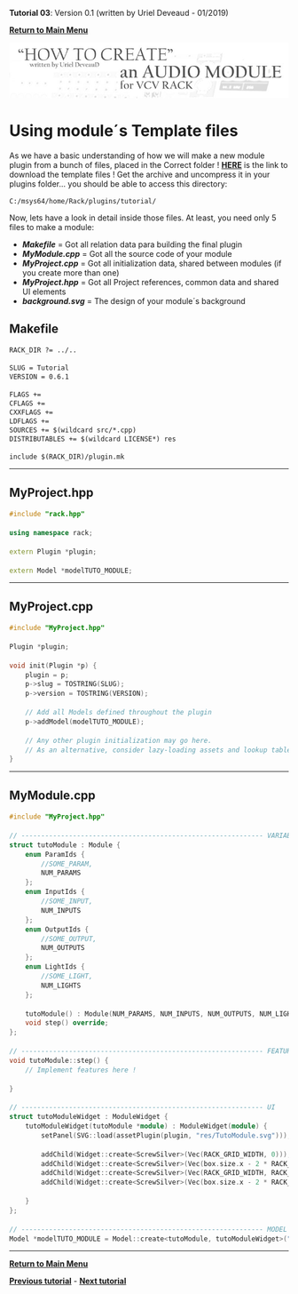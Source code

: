 **Tutorial 03**: Version 0.1 (written by Uriel Deveaud - 01/2019) 

[**Return to Main Menu**](../README.md)

![](images/header.jpg)

# Using module´s Template files

As we have a basic understanding of how we will make a new module plugin from a bunch of files, placed in the Correct folder ! 
[**HERE**](files/tutorial_VCV_modules.zip) is the link to download the template files ! Get the archive and uncompress it in your plugins folder... you should be able to access this directory:
```
C:/msys64/home/Rack/plugins/tutorial/
```

Now, lets have a look in detail inside those files. At least, you need only 5 files to make a module:
* _**Makefile**_ = Got all relation data para building the final plugin
* _**MyModule.cpp**_ = Got all the source code of your module
* _**MyProject.cpp**_ = Got all initialization data, shared between modules (if you create more than one)
* _**MyProject.hpp**_ = Got all Project references, common data and shared UI elements
* _**background.svg**_ = The design of your module´s background

## Makefile
```
RACK_DIR ?= ../..

SLUG = Tutorial
VERSION = 0.6.1

FLAGS +=
CFLAGS +=
CXXFLAGS +=
LDFLAGS +=
SOURCES += $(wildcard src/*.cpp)
DISTRIBUTABLES += $(wildcard LICENSE*) res

include $(RACK_DIR)/plugin.mk
```
---

## MyProject.hpp
```c++
#include "rack.hpp"

using namespace rack;

extern Plugin *plugin;

extern Model *modelTUTO_MODULE;
```
---

## MyProject.cpp
```c++
#include "MyProject.hpp"

Plugin *plugin;

void init(Plugin *p) {
	plugin = p;
	p->slug = TOSTRING(SLUG);
	p->version = TOSTRING(VERSION);

	// Add all Models defined throughout the plugin
	p->addModel(modelTUTO_MODULE);

	// Any other plugin initialization may go here.
	// As an alternative, consider lazy-loading assets and lookup tables when your module is created to reduce startup times of Rack.
}
```
---

## MyModule.cpp
```c++
#include "MyProject.hpp"

// ------------------------------------------------------------- VARIABLES
struct tutoModule : Module {
	enum ParamIds {
		//SOME_PARAM,
		NUM_PARAMS
	};
	enum InputIds {
		//SOME_INPUT,
		NUM_INPUTS
	};
	enum OutputIds {
		//SOME_OUTPUT,
		NUM_OUTPUTS
	};
	enum LightIds {
		//SOME_LIGHT,
		NUM_LIGHTS
	};

	tutoModule() : Module(NUM_PARAMS, NUM_INPUTS, NUM_OUTPUTS, NUM_LIGHTS) {}
	void step() override;
};

// ------------------------------------------------------------- FEATURES
void tutoModule::step() {
	// Implement features here !
	
}

// ------------------------------------------------------------- UI
struct tutoModuleWidget : ModuleWidget {
	tutoModuleWidget(tutoModule *module) : ModuleWidget(module) {
		setPanel(SVG::load(assetPlugin(plugin, "res/TutoModule.svg")));

		addChild(Widget::create<ScrewSilver>(Vec(RACK_GRID_WIDTH, 0)));
		addChild(Widget::create<ScrewSilver>(Vec(box.size.x - 2 * RACK_GRID_WIDTH, 0)));
		addChild(Widget::create<ScrewSilver>(Vec(RACK_GRID_WIDTH, RACK_GRID_HEIGHT - RACK_GRID_WIDTH)));
		addChild(Widget::create<ScrewSilver>(Vec(box.size.x - 2 * RACK_GRID_WIDTH, RACK_GRID_HEIGHT - RACK_GRID_WIDTH)));

	}
};

// ------------------------------------------------------------- MODEL
Model *modelTUTO_MODULE = Model::create<tutoModule, tutoModuleWidget>("Tutorial", "tutoModule", "tutorial Module", OSCILLATOR_TAG);

```



---

[**Return to Main Menu**](../README.md)

[**Previous tutorial**](tutorial_2.md) - [**Next tutorial**](tutorial_4.md)

